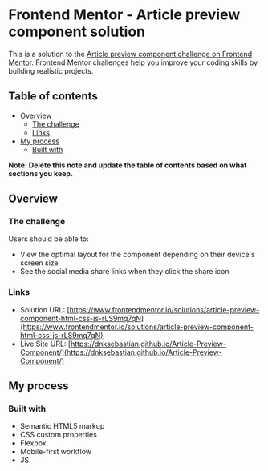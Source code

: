 # Frontend Mentor - Article preview component solution

This is a solution to the [Article preview component challenge on Frontend Mentor](https://www.frontendmentor.io/challenges/article-preview-component-dYBN_pYFT). Frontend Mentor challenges help you improve your coding skills by building realistic projects. 

## Table of contents

- [Overview](#overview)
  - [The challenge](#the-challenge)
  - [Links](#links)
- [My process](#my-process)
  - [Built with](#built-with)


**Note: Delete this note and update the table of contents based on what sections you keep.**

## Overview

### The challenge

Users should be able to:

- View the optimal layout for the component depending on their device's screen size
- See the social media share links when they click the share icon

### Links

- Solution URL: [https://www.frontendmentor.io/solutions/article-preview-component-html-css-js-rLS9mq7qN](https://www.frontendmentor.io/solutions/article-preview-component-html-css-js-rLS9mq7qN)
- Live Site URL: [https://dnksebastian.github.io/Article-Preview-Component/](https://dnksebastian.github.io/Article-Preview-Component/)

## My process

### Built with

- Semantic HTML5 markup
- CSS custom properties
- Flexbox
- Mobile-first workflow
- JS



